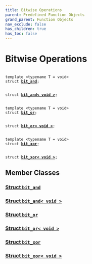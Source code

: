 ```yaml
---
title: Bitwise Operations
parent: Predefined Function Objects
grand_parent: Function Objects
nav_exclude: false
has_children: true
has_toc: false
---
```


# Bitwise Operations

<code class="doxybook">
<span>template &lt;typename T = void&gt;</span>
<span>struct <b><a href="/api/classes/structbit__and.html">bit&#95;and</a></b>;</span>
<br>
<span>struct <b><a href="/api/classes/structbit__and_3_01void_01_4.html">bit&#95;and&lt; void &gt;</a></b>;</span>
<br>
<span>template &lt;typename T = void&gt;</span>
<span>struct <b><a href="/api/classes/structbit__or.html">bit&#95;or</a></b>;</span>
<br>
<span>struct <b><a href="/api/classes/structbit__or_3_01void_01_4.html">bit&#95;or&lt; void &gt;</a></b>;</span>
<br>
<span>template &lt;typename T = void&gt;</span>
<span>struct <b><a href="/api/classes/structbit__xor.html">bit&#95;xor</a></b>;</span>
<br>
<span>struct <b><a href="/api/classes/structbit__xor_3_01void_01_4.html">bit&#95;xor&lt; void &gt;</a></b>;</span>
</code>

## Member Classes

<h3 id="struct-bit_and">
<a href="/api/classes/structbit__and.html">Struct <code>bit&#95;and</code>
</a>
</h3>

<h3 id="struct-bit_and< void >">
<a href="/api/classes/structbit__and_3_01void_01_4.html">Struct <code>bit&#95;and&lt; void &gt;</code>
</a>
</h3>

<h3 id="struct-bit_or">
<a href="/api/classes/structbit__or.html">Struct <code>bit&#95;or</code>
</a>
</h3>

<h3 id="struct-bit_or< void >">
<a href="/api/classes/structbit__or_3_01void_01_4.html">Struct <code>bit&#95;or&lt; void &gt;</code>
</a>
</h3>

<h3 id="struct-bit_xor">
<a href="/api/classes/structbit__xor.html">Struct <code>bit&#95;xor</code>
</a>
</h3>

<h3 id="struct-bit_xor< void >">
<a href="/api/classes/structbit__xor_3_01void_01_4.html">Struct <code>bit&#95;xor&lt; void &gt;</code>
</a>
</h3>


